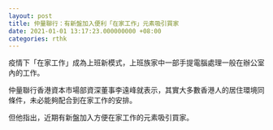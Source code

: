```yaml
---
layout: post
title: 仲量聯行：有新盤加入便利「在家工作」元素吸引買家
date: 2021-01-01 13:17:23.000000000 +08:00
categories: rthk
---
```


疫情下「在家工作」成為上班新模式，上班族家中一部手提電腦處理一般在辦公室內的工作。

仲量聯行香港資本市場部資深董事李遠峰就表示，其實大多數香港人的居住環境同條件，未必能夠配合到在家工作的安排。

但他指出，近期有新盤加入方便在家工作的元素吸引買家。
